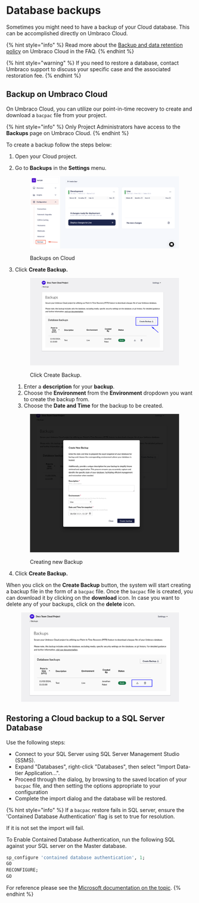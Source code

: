 # Database backups

Sometimes you might need to have a backup of your Cloud database. This can be accomplished directly on Umbraco Cloud.

{% hint style="info" %}
Read more about the [Backup and data retention policy](../frequently-asked-questions.md#backups-and-data-retention) on Umbraco Cloud in the FAQ.
{% endhint %}

{% hint style="warning" %}
If you need to restore a database, contact Umbraco support to discuss your  specific case and the associated restoration fee.
{% endhint %}

## Backup on Umbraco Cloud

On Umbraco Cloud, you can utilize our point-in-time recovery to create and download a `bacpac` file from your project.

{% hint style="info" %}
Only Project Administrators have access to the **Backups** page on Umbraco Cloud.
{% endhint %}

To create a backup follow the steps below:

1. Open your Cloud project.
2.  Go to **Backups** in the **Settings** menu.

    <figure><img src="../.gitbook/assets/image (45).png" alt="Backups on Cloud"><figcaption><p>Backups on Cloud</p></figcaption></figure>
3.  Click **Create Backup.**

    <figure><img src="../.gitbook/assets/image (17) (1).png" alt=""><figcaption><p>Click Create Backup.</p></figcaption></figure>

    1. Enter a **description** for your **backup**.
    2. Choose the **Environment** from the **Environment** dropdown you want to create the backup from.
    3. Choose the **Date and Time** for the backup to be created.

    <figure><img src="../.gitbook/assets/image (4) (1).png" alt=""><figcaption><p>Creating new Backup</p></figcaption></figure>
4. Click **Create Backup.**

When you click on the **Create Backup** button, the system will start creating a backup file in the form of a `bacpac` file. Once the `bacpac` file is created, you can download it by clicking on the **download** icon. In case you want to delete any of your backups, click on the **delete** icon.

<figure><img src="../.gitbook/assets/image (18) (1).png" alt=""><figcaption></figcaption></figure>

## Restoring a Cloud backup to a SQL Server Database

Use the following steps:

* Connect to your SQL Server using SQL Server Management Studio (SSMS).
* Expand "Databases", right-click "Databases", then select "Import Data-tier Application...".
* Proceed through the dialog, by browsing to the saved location of your `bacpac` file, and then setting the options appropriate to your configuration
* Complete the import dialog and the database will be restored.

{% hint style="info" %}
If a `bacpac` restore fails in SQL server, ensure the 'Contained Database Authentication' flag is set to true for resolution.

If it is not set the import will fail.

To Enable Contained Database Authentication, run the following SQL against your SQL server on the Master database.

```sql
sp_configure 'contained database authentication', 1;  
GO  
RECONFIGURE;  
GO  
```

For reference please see the [Microsoft documentation on the topic](https://learn.microsoft.com/en-us/sql/database-engine/configure-windows/contained-database-authentication-server-configuration-option?view=sql-server-ver16).
{% endhint %}
